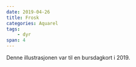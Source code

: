 ```yaml
---
date: 2019-04-26
title: Frosk
categories: Aquarel
tags: 
    - dyr
span: 4
---
```

Denne illustrasjonen var til en bursdagkort i 2019.